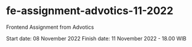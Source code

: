 # fe-assignment-advotics-11-2022
Frontend Assignment from Advotics

Start date: 08 November 2022
Finish date: 11 November 2022 - 18.00 WIB
